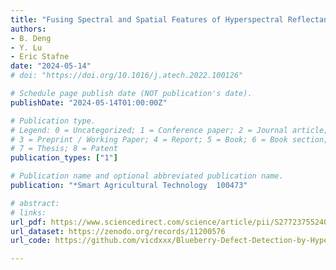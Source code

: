 ```yaml
---
title: "Fusing Spectral and Spatial Features of Hyperspectral Reflectance Imagery for Differentiating between Normal and Defective Blueberries"
authors: 
- B. Deng
- Y. Lu
- Eric Stafne
date: "2024-05-14"
# doi: "https://doi.org/10.1016/j.atech.2022.100126"

# Schedule page publish date (NOT publication's date).
publishDate: "2024-05-14T01:00:00Z"

# Publication type.
# Legend: 0 = Uncategorized; 1 = Conference paper; 2 = Journal article;
# 3 = Preprint / Working Paper; 4 = Report; 5 = Book; 6 = Book section;
# 7 = Thesis; 8 = Patent
publication_types: ["1"]

# Publication name and optional abbreviated publication name.
publication: "*Smart Agricultural Technology  100473"

# abstract: 
# links:
url_pdf: https://www.sciencedirect.com/science/article/pii/S2772375524000789
url_dataset: https://zenodo.org/records/11200576
url_code: https://github.com/vicdxxx/Blueberry-Defect-Detection-by-Hyperspectral-Imaging

---
```

